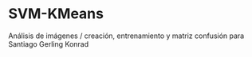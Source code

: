 # SVM-KMeans
Análisis  de imágenes / creación, entrenamiento y matriz confusión para Santiago Gerling Konrad

